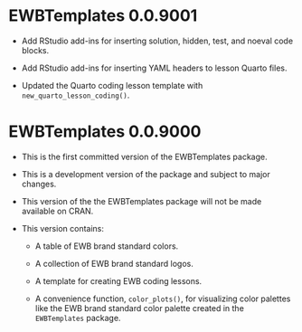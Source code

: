 # EWBTemplates 0.0.9001

* Add RStudio add-ins for inserting solution, hidden, test, and noeval code blocks.

* Add RStudio add-ins for inserting YAML headers to lesson Quarto files.

* Updated the Quarto coding lesson template with `new_quarto_lesson_coding()`.

# EWBTemplates 0.0.9000

* This is the first committed version of the EWBTemplates package.

* This is a development version of the package and subject to major changes.

* This version of the the EWBTemplates package will not be made available on
CRAN.

* This version contains:

  * A table of EWB brand standard colors.

  * A collection of EWB brand standard logos.

  * A template for creating EWB coding lessons.

  * A convenience function, `color_plots()`, for visualizing color palettes
  like the EWB brand standard color palette created in the `EWBTemplates`
  package.
